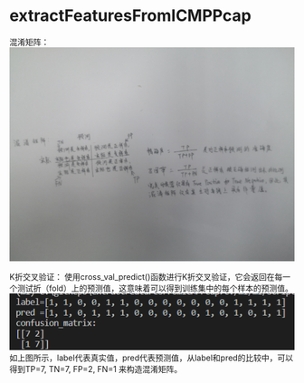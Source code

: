 # extractFeaturesFromICMPPcap
混淆矩阵：
![image](https://github.com/parahaoer/extractFeaturesFromICMPPcap/blob/master/images/%E6%B7%B7%E6%B7%86%E7%9F%A9%E9%98%B5%E7%AC%94%E8%AE%B0.jpg)


K折交叉验证：
 使用cross_val_predict()函数进行K折交叉验证，它会返回在每一个测试折（fold）上的预测值，这意味着可以得到训练集中的每个样本的预测值。
![image](https://github.com/parahaoer/extractFeaturesFromICMPPcap/blob/master/images/confusion_matrix.bmp)
如上图所示，label代表真实值，pred代表预测值，从label和pred的比较中，可以得到TP=7, TN=7, FP=2, FN=1 来构造混淆矩阵。
